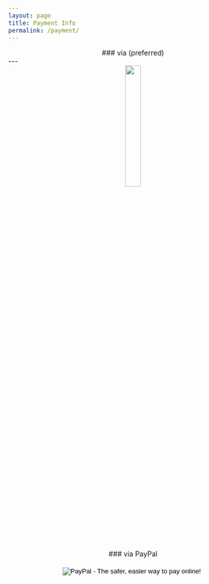 ```yaml
---
layout: page
title: Payment Info
permalink: /payment/
---
```


<center> ### via <i class="fa fa-btc" aria-hidden="true"></i> (preferred) </center>
---
<center><img src="http://simsi.es/img/simmonsBitcoin.png" width = "25%"/></center>


<center> ### via PayPal </center>

<br>
<center>
<form action="https://www.paypal.com/cgi-bin/webscr" method="post" target="_top">
<input type="hidden" name="cmd" value="_s-xclick">
<input type="hidden" name="hosted_button_id" value="P8KW7H39H7P6G">
<input type="image" src="https://www.paypalobjects.com/en_US/i/btn/btn_donateCC_LG.gif" border="0" name="submit" alt="PayPal - The safer, easier way to pay online!">
<img alt="" border="0" src="https://www.paypalobjects.com/en_US/i/scr/pixel.gif" width="1" height="1">
</form>
</center>
